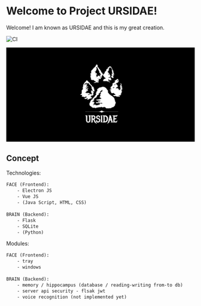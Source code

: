 # Welcome to Project URSIDAE!

Welcome! I am known as URSIDAE and this is my great creation.

![CI](https://github.com/URSIDAE97/Project-URSIDAE/workflows/CI/badge.svg)

![LOGO](/assets/git_hub_logo.png)

## Concept

Technologies:

    FACE (Frontend):
        - Electron JS
        - Vue JS
        - (Java Script, HTML, CSS)

    BRAIN (Backend):
        - Flask
        - SQLite
        - (Python)

Modules:

    FACE (Frontend):
        - tray
        - windows

    BRAIN (Backend):
        - memory / hippocampus (database / reading-writing from-to db)
        - server api security - flsak jwt
        - voice recognition (not implemented yet)
